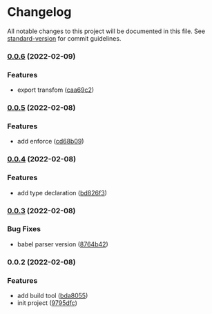 # Changelog

All notable changes to this project will be documented in this file. See [standard-version](https://github.com/conventional-changelog/standard-version) for commit guidelines.

### [0.0.6](https://github.com/sxzz/unplugin-vue-define-options/compare/v0.0.5...v0.0.6) (2022-02-09)


### Features

* export transfom ([caa69c2](https://github.com/sxzz/unplugin-vue-define-options/commit/caa69c2835a65c66adc7ff5c0bf5a327a2072f40))

### [0.0.5](https://github.com/sxzz/unplugin-vue-define-options/compare/v0.0.4...v0.0.5) (2022-02-08)


### Features

* add enforce ([cd68b09](https://github.com/sxzz/unplugin-vue-define-options/commit/cd68b097b69211ecfcfc2bafad0cba3060c2a4d4))

### [0.0.4](https://github.com/sxzz/unplugin-vue-define-options/compare/v0.0.3...v0.0.4) (2022-02-08)


### Features

* add type declaration ([bd826f3](https://github.com/sxzz/unplugin-vue-define-options/commit/bd826f341c7f5ed6ea477ddb34283e50592caea4))

### [0.0.3](https://github.com/sxzz/unplugin-vue-define-options/compare/v0.0.2...v0.0.3) (2022-02-08)


### Bug Fixes

* babel parser version ([8764b42](https://github.com/sxzz/unplugin-vue-define-options/commit/8764b4271b16a1e3b2dd2795270c2a91497db7f4))

### 0.0.2 (2022-02-08)


### Features

* add build tool ([bda8055](https://github.com/sxzz/unplugin-vue-define-options/commit/bda80553cf79bf5dbd35db41257344ede4eaf947))
* init project ([9795dfc](https://github.com/sxzz/unplugin-vue-define-options/commit/9795dfcfb314091110cb63db12d85f36b60e9c30))
